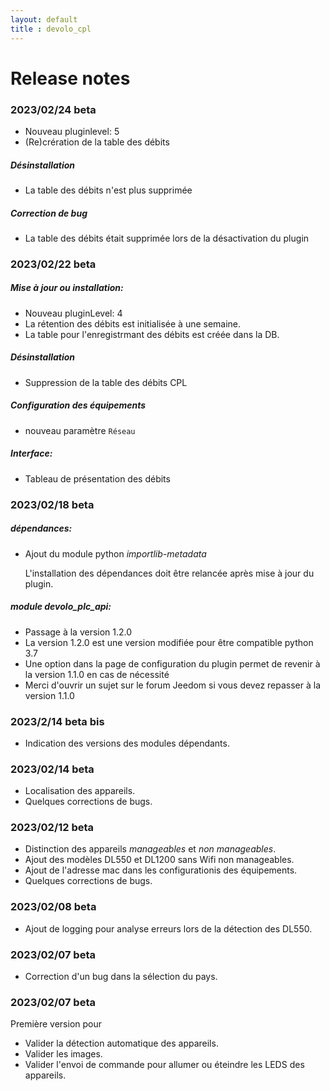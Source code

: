 ```yaml
---
layout: default
title : devolo_cpl
---
```


# Release notes

### 2023/02/24 beta
+ Nouveau pluginlevel: 5
+ (Re)crération de la table des débits

##### Désinstallation
+ La table des débits n'est plus supprimée

##### Correction de bug
+ La table des débits était supprimée lors de la désactivation du plugin

### 2023/02/22 beta

##### Mise à jour ou installation:
+ Nouveau pluginLevel: 4
+ La rétention des débits est initialisée à une semaine.
+ La table pour l'enregistrmant des débits est créée dans la DB.

##### Désinstallation
+ Suppression de la table des débits CPL

##### Configuration des équipements
+ nouveau paramètre `Réseau`

##### Interface:
+ Tableau de présentation des débits

### 2023/02/18 beta

##### dépendances:
+ Ajout du module python *importlib-metadata*

   L'installation des dépendances doit être relancée après mise à jour du plugin.

##### module devolo_plc_api:
+ Passage à la version 1.2.0
+ La version 1.2.0 est une version modifiée pour être compatible python 3.7
+ Une option dans la page de configuration du plugin permet de revenir à la version 1.1.0 en cas de nécessité
+ Merci d'ouvrir un sujet sur le forum Jeedom si vous devez repasser à la version 1.1.0

### 2023/2/14 beta bis
+ Indication des versions des modules dépendants.

### 2023/02/14 beta
+ Localisation des appareils.
+ Quelques corrections de bugs.

### 2023/02/12 beta
+ Distinction des appareils *manageables* et *non manageables*.
+ Ajout des modèles DL550 et DL1200 sans Wifi non manageables.
+ Ajout de l'adresse mac dans les configurationis des équipements.
+ Quelques corrections de bugs.

### 2023/02/08 beta
+ Ajout de logging pour analyse erreurs lors de la détection des DL550.

### 2023/02/07 beta
+ Correction d'un bug dans la sélection du pays.

### 2023/02/07 beta
Première version pour
+ Valider la détection automatique des appareils.
+ Valider les images.
+ Valider l'envoi de commande pour allumer ou éteindre les LEDS des appareils.
